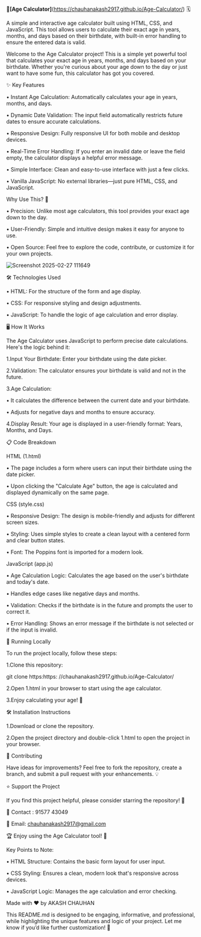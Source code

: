 🎂**[Age Calculator]**(https://chauhanakash2917.github.io/Age-Calculator/) 🗓️

A simple and interactive age calculator built using HTML, CSS, and JavaScript. This tool allows users to calculate their exact age in years, months, and days based on their birthdate, with built-in error handling to ensure the entered data is valid.

Welcome to the Age Calculator project! This is a simple yet powerful tool that calculates your exact age in years, months, and days based on your birthdate. Whether you're curious about your age down to the day or just want to have some fun, this calculator has got you covered.

✨ Key Features

• Instant Age Calculation: Automatically calculates your age in years, months, and days.

• Dynamic Date Validation: The input field automatically restricts future dates to ensure accurate calculations.

• Responsive Design: Fully responsive UI for both mobile and desktop devices.

• Real-Time Error Handling: If you enter an invalid date or leave the field empty, the calculator displays a helpful error message.

• Simple Interface: Clean and easy-to-use interface with just a few clicks.

• Vanilla JavaScript: No external libraries—just pure HTML, CSS, and JavaScript.

Why Use This? 🤔

• Precision: Unlike most age calculators, this tool provides your exact age down to the day.

• User-Friendly: Simple and intuitive design makes it easy for anyone to use.

• Open Source: Feel free to explore the code, contribute, or customize it for your own projects.

![Screenshot 2025-02-27 111649](https://github.com/user-attachments/assets/4c8b2cba-4bec-40c2-a5d2-c5e9505f0981)

🛠️ Technologies Used

• HTML: For the structure of the form and age display.

• CSS: For responsive styling and design adjustments.

• JavaScript: To handle the logic of age calculation and error display.

🖥️ How It Works

The Age Calculator uses JavaScript to perform precise date calculations. Here's the logic behind it:

1.Input Your Birthdate: Enter your birthdate using the date picker.

2.Validation: The calculator ensures your birthdate is valid and not in the future.

3.Age Calculation:

• It calculates the difference between the current date and your birthdate.

• Adjusts for negative days and months to ensure accuracy.

4.Display Result: Your age is displayed in a user-friendly format: Years, Months, and Days.

📋 Code Breakdown

HTML (1.html)

• The page includes a form where users can input their birthdate using the date picker.

• Upon clicking the "Calculate Age" button, the age is calculated and displayed dynamically on the same page.

CSS (style.css)

• Responsive Design: The design is mobile-friendly and adjusts for different screen sizes.

• Styling: Uses simple styles to create a clean layout with a centered form and clear button states.

• Font: The Poppins font is imported for a modern look.

JavaScript (app.js)

• Age Calculation Logic: Calculates the age based on the user's birthdate and today's date.

• Handles edge cases like negative days and months.

• Validation: Checks if the birthdate is in the future and prompts the user to correct it.

• Error Handling: Shows an error message if the birthdate is not selected or if the input is invalid.

🏁 Running Locally

To run the project locally, follow these steps:

1.Clone this repository:

git clone https:https: //chauhanakash2917.github.io/Age-Calculator/

2.Open 1.html in your browser to start using the age calculator.

3.Enjoy calculating your age! 🎉

🛠️ Installation Instructions

1.Download or clone the repository.

2.Open the project directory and double-click 1.html to open the project in your browser.

🤝 Contributing

Have ideas for improvements? Feel free to fork the repository, create a branch, and submit a pull request with your enhancements. 💡

⭐ Support the Project

If you find this project helpful, please consider starring the repository! 🌟

📩 Contact : 91577 43049

📧 Email: chauhanakash2917@gmail.com

🏆 Enjoy using the Age Calculator tool! 🎈

Key Points to Note:

• HTML Structure: Contains the basic form layout for user input.

• CSS Styling: Ensures a clean, modern look that's responsive across devices.

• JavaScript Logic: Manages the age calculation and error checking.

Made with ❤️ by AKASH CHAUHAN

This README.md is designed to be engaging, informative, and professional, while highlighting the unique features and logic of your project. Let me know if you’d like further customization! 🚀
